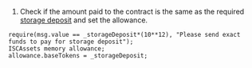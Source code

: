 1. Check if the amount paid to the contract is the same as the required [storage deposit](/learn/protocols/stardust/core-concepts/storage-deposit)
   and set the allowance.

```solidity
require(msg.value == _storageDeposit*(10**12), "Please send exact funds to pay for storage deposit");
ISCAssets memory allowance;
allowance.baseTokens = _storageDeposit;
```